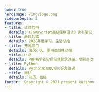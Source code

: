 ```yaml
---
home: true
heroImage: /img/logo.png
sidebarDepth: 2   
features:
- title: 读过的书
  details: 《JavaScript高级程序设计》读书笔记
- title: 走过的路
  details: 2020年度学习、生活总结
- title: 开源项目
  details: 海风小店、图书商城移动端
- title: PHP
  details: PHP初学者实现简单登录注册、增删查改
- title: Python
  details: Python爬取QQ空间好友说说
- title: 面试
  details: 简历、面经
footer:  Copyright © 2021-present kuishou
---
```


